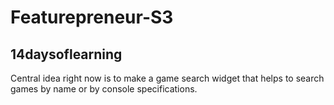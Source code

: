 # Featurepreneur-S3
## 14daysoflearning

Central idea right now is to make a game search widget that helps to search games by name or by console specifications.
<!--Improve readme in comming time-->
